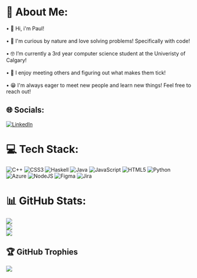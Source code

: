 # 💫 About Me:
• 👋 Hi, i'm Paul!<br><br>• 🧐 I'm curious by nature and love solving problems! Specifically with code!<br><br>• 🤓 I’m currently a 3rd year computer science student at the Univeristy of Calgary!<br><br>• 🥳 I enjoy meeting others and figuring out what makes them tick!<br><br>• 😁 I'm always eager to meet new people and learn new things! Feel free to reach out!


## 🌐 Socials:
[![LinkedIn](https://img.shields.io/badge/LinkedIn-%230077B5.svg?logo=linkedin&logoColor=white)](https://linkedin.com/in/pcyhui/) 

# 💻 Tech Stack:
![C++](https://img.shields.io/badge/c++-%2300599C.svg?style=for-the-badge&logo=c%2B%2B&logoColor=white) ![CSS3](https://img.shields.io/badge/css3-%231572B6.svg?style=for-the-badge&logo=css3&logoColor=white) ![Haskell](https://img.shields.io/badge/Haskell-5e5086?style=for-the-badge&logo=haskell&logoColor=white) ![Java](https://img.shields.io/badge/java-%23ED8B00.svg?style=for-the-badge&logo=java&logoColor=white) ![JavaScript](https://img.shields.io/badge/javascript-%23323330.svg?style=for-the-badge&logo=javascript&logoColor=%23F7DF1E) ![HTML5](https://img.shields.io/badge/html5-%23E34F26.svg?style=for-the-badge&logo=html5&logoColor=white) ![Python](https://img.shields.io/badge/python-3670A0?style=for-the-badge&logo=python&logoColor=ffdd54) ![Azure](https://img.shields.io/badge/azure-%230072C6.svg?style=for-the-badge&logo=azure-devops&logoColor=white) ![NodeJS](https://img.shields.io/badge/node.js-6DA55F?style=for-the-badge&logo=node.js&logoColor=white)	![Figma](https://img.shields.io/badge/figma-%23F24E1E.svg?style=for-the-badge&logo=figma&logoColor=white) ![Jira](https://img.shields.io/badge/jira-%230A0FFF.svg?style=for-the-badge&logo=jira&logoColor=white)
# 📊 GitHub Stats:
![](https://github-readme-stats.vercel.app/api?username=paulhuii&theme=radical&hide_border=true&include_all_commits=false&count_private=true)<br/>
![](https://github-readme-streak-stats.herokuapp.com/?user=paulhuii&theme=radical&hide_border=true)<br/>
![](https://github-readme-stats.vercel.app/api/top-langs/?username=paulhuii&theme=radical&hide_border=true&include_all_commits=false&count_private=true&layout=compact)

## 🏆 GitHub Trophies
![](https://github-profile-trophy.vercel.app/?username=paulhuii&theme=radical&no-frame=false&no-bg=true&margin-w=4)

<!-- Proudly created with GPRM ( https://gprm.itsvg.in ) -->
